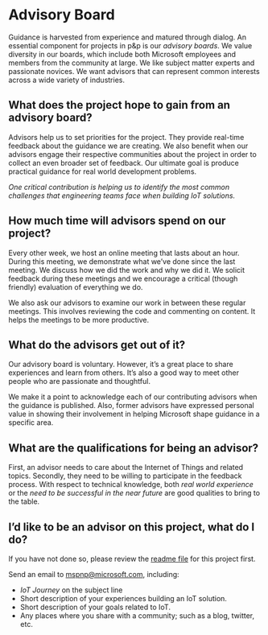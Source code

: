 # Advisory Board

Guidance is harvested from experience and matured through dialog. 
An essential component for projects in p&p is our _advisory boards_. 
We value diversity in our boards, which include both Microsoft employees and members from the community at large. 
We like subject matter experts and passionate novices. 
We want advisors that can represent common interests across a wide variety of industries.

## What does the project hope to gain from an advisory board?

Advisors help us to set priorities for the project.
They provide real-time feedback about the guidance we are creating.
We also benefit when our advisors engage their respective communities about the project in order to collect an even broader set of feedback.
Our ultimate goal is produce practical guidance for real world development problems.

_One critical contribution is helping us to identify the most common challenges that engineering teams face when building IoT solutions._

## How much time will advisors spend on our project?

Every other week, we host an online meeting that lasts about an hour. 
During this meeting, we demonstrate what we’ve done since the last meeting. 
We discuss how we did the work and why we did it. 
We solicit feedback during these meetings and we encourage a critical (though friendly) evaluation of everything we do.

We also ask our advisors to examine our work in between these regular meetings. 
This involves reviewing the code and commenting on content. 
It helps the meetings to be more productive.

## What do the advisors get out of it?

Our advisory board is voluntary. 
However, it’s a great place to share experiences and learn from others. 
It’s also a good way to meet other people who are passionate and thoughtful. 

We make it a point to acknowledge each of our contributing advisors when the guidance is published. 
Also, former advisors have expressed personal value in showing their involvement in helping Microsoft shape guidance in a specific area. 

## What are the qualifications for being an advisor?

First, an advisor needs to care about the Internet of Things and related topics. 
Secondly, they need to be willing to participate in the feedback process. 
With respect to technical knowledge, both _real world experience_ 
or the _need to be successful in the near future_ are good qualities to bring to the table.

## I’d like to be an advisor on this project, what do I do?

If you have not done so, please review the [readme file](README.md) for this project first.

Send an email to <a href="mailto:mspnp@microsoft.com?subject=IoT Journey">mspnp@microsoft.com</a>, including:
* _IoT Journey_ on the subject line
* Short description of your experiences building an IoT solution.
* Short description of your goals related to IoT.
* Any places where you share with a community; such as a blog, twitter, etc.
